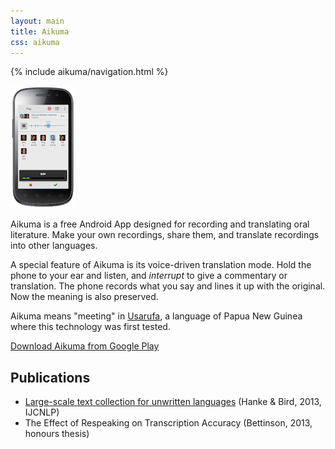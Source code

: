 ```yaml
---
layout: main
title: Aikuma
css: aikuma
---
```

{% include aikuma/navigation.html %}

![Aikuma](/images/aikuma.png)

Aikuma is a free Android App designed for recording and translating oral literature.
Make your own recordings, share them, and translate recordings into other languages.

A special feature of Aikuma is its voice-driven translation mode.
Hold the phone to your ear and listen, and _interrupt_ to give a commentary or translation.
The phone records what you say and lines it up with the original.
Now the meaning is also preserved.

Aikuma means "meeting" in [Usarufa](http://www.ethnologue.com/language/usa), a language of Papua New Guinea where this technology was first tested.

[Download Aikuma from Google Play](https://play.google.com/store/search?q=aikuma)

## Publications

* [Large-scale text collection for unwritten languages](http://aclweb.org/anthology/I/I13/I13-1161.pdf) (Hanke &amp; Bird, 2013, IJCNLP)
* The Effect of Respeaking on Transcription Accuracy (Bettinson, 2013, honours thesis)

